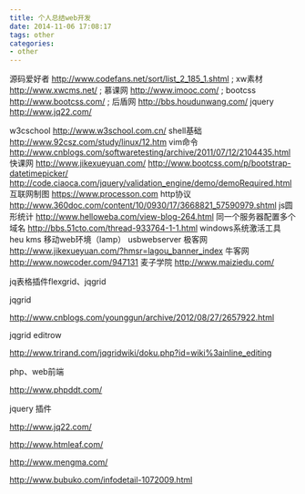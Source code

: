 ```yaml
---
title: 个人总结web开发
date: 2014-11-06 17:08:17
tags: other
categories:
- other
---
```


源码爱好者 
http://www.codefans.net/sort/list_2_185_1.shtml       ;
xw素材
http://www.xwcms.net/          ;
慕课网
http://www.imooc.com/        ;
bootcss
http://www.bootcss.com/       ;
后盾网
http://bbs.houdunwang.com/
jquery
http://www.jq22.com/
<!--more-->
w3cschool
http://www.w3school.com.cn/
shell基础
http://www.92csz.com/study/linux/12.htm
vim命令
http://www.cnblogs.com/softwaretesting/archive/2011/07/12/2104435.html
快课网
http://www.jikexueyuan.com/
http://www.bootcss.com/p/bootstrap-datetimepicker/
http://code.ciaoca.com/jquery/validation_engine/demo/demoRequired.html
 互联网制图
https://www.processon.com
http协议
http://www.360doc.com/content/10/0930/17/3668821_57590979.shtml
js圆形统计
http://www.helloweba.com/view-blog-264.html
同一个服务器配置多个域名
http://bbs.51cto.com/thread-933764-1-1.html
windows系统激活工具
heu kms
移动web环境（lamp）
usbwebserver
极客网
http://www.jikexueyuan.com/?hmsr=lagou_banner_index
牛客网
http://www.nowcoder.com/947131
麦子学院
http://www.maiziedu.com/

jq表格插件flexgrid、jqgrid

jqgrid

http://www.cnblogs.com/younggun/archive/2012/08/27/2657922.html

jqgrid editrow

http://www.trirand.com/jqgridwiki/doku.php?id=wiki%3ainline_editing

php、web前端

http://www.phpddt.com/

jquery 插件

http://www.jq22.com/

http://www.htmleaf.com/

http://www.mengma.com/

http://www.bubuko.com/infodetail-1072009.html